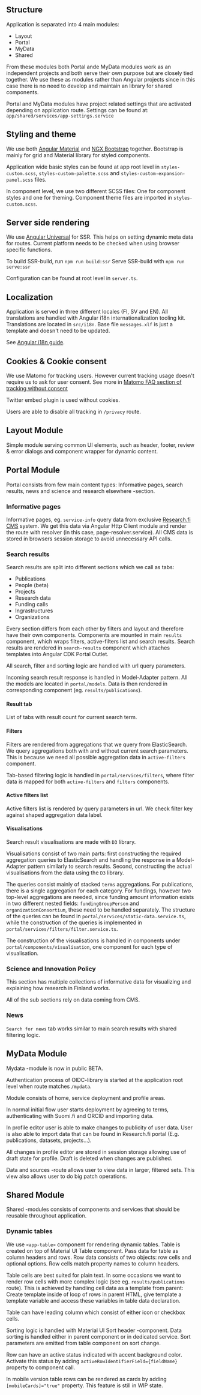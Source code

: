 ## Structure

Application is separated into 4 main modules:

- Layout
- Portal
- MyData
- Shared

From these modules both Portal ande MyData modules work as an independent projects and both serve their own purpose but are closely tied together. We use these as modules rather than Angular projects since in this case there is no need to develop and maintain an library for shared components.

Portal and MyData modules have project related settings that are activated depending on application route. Settings can be found at: `app/shared/services/app-settings.service`

## Styling and theme

We use both [Angular Material](https://material.angular.io/) and [NGX Bootstrap](https://valor-software.com/ngx-bootstrap/#/) together. Bootstrap is mainly for grid and Material library for styled components.

Application wide basic styles can be found at app root level in `styles-custom.scss`, `styles-custom-palette.scss` and `styles-custom-expansion-panel.scss` files.

In component level, we use two different SCSS files: One for component styles and one for theming. Component theme files are imported in `styles-custom.scss`.

## Server side rendering

We use [Angular Universal](https://angular.io/guide/universal) for SSR. This helps on setting dynamic meta data for routes.
Current platform needs to be checked when using browser specific functions.

To build SSR-build, run `npm run build:ssr`
Serve SSR-build with `npm run serve:ssr`

Configuration can be found at root level in `server.ts`.

## Localization

Application is served in three different locales (FI, SV and EN). All translations are handled with Angular i18n internationalization tooling kit.
Translations are located in `src/i18n`. Base file `messages.xlf` is just a template and doesn't need to be updated.

See [Angular i18n guide](https://angular.io/guide/i18n).

## Cookies & Cookie consent

We use Matomo for tracking users. However current tracking usage doesn't require us to ask for user consent. See more in [Matomo FAQ section of tracking without consent](https://matomo.org/faq/new-to-piwik/how-do-i-use-matomo-analytics-without-consent-or-cookie-banner/)

Twitter embed plugin is used without cookies.

Users are able to disable all tracking in `/privacy` route.

## Layout Module

Simple module serving common UI elements, such as header, footer, review & error dialogs and component wrapper for dynamic content.

## Portal Module

Portal consists from few main content types: Informative pages, search results, news and science and research elsewhere -section.

### Informative pages

Informative pages, eg. `service-info` query data from exclusive [Research.fi CMS](https://github.com/CSCfi/research-fi-cms/tree/devel) system. We get this data via Angular Http Client module and render the route with resolver (in this case, page-resolver.service). All CMS data is stored in browsers session storage to avoid unnecessary API calls.

### Search results

Search results are split into different sections which we call as tabs:

- Publications
- People (beta)
- Projects
- Research data
- Funding calls
- Ingrastructures
- Organizations

Every section differs from each other by filters and layout and therefore have their own components. Components are mounted in main `results` component, which wraps filters, active-filters list and search results.
Search results are rendered in `search-results` component which attaches templates into Angular CDK Portal Outlet.

All search, filter and sorting logic are handled with url query parameters.

Incoming search result response is handled in Model-Adapter pattern. All the models are located in `portal/models`. Data is then rendered in corresponding component (eg. `results/publications`).

#### Result tab

List of tabs with result count for current search term.

#### Filters

Filters are rendered from aggregations that we query from ElasticSearch.
We query aggregations both with and without current search parameters. This is because we need all possible aggregation data in `active-filters` component.

Tab-based filtering logic is handled in `portal/services/filters`, where filter data is mapped for both `active-filters` and `filters` components.

#### Active filters list

Active filters list is rendered by query parameters in url. We check filter key against shaped aggregation data label.

#### Visualisations

Search result visualisations are made with `D3` library.

Visualisations consist of two main parts: first constructing the required aggregation queries to ElasticSearch and handling the response in a Model-Adapter pattern similarly to search results. Second,
constructing the actual visualisations from the data using the `D3` library.

The queries consist mainly of stacked `terms` aggregations. For publications, there is a single aggregation for each category. For fundings, however two top-level aggregations are needed, since funding amount information
exists in two different nested fields: `fundingGroupPerson` and `organizationConsortium`, these need to be handled separately. The structure of the queries can be found in `portal/services/static-data.service.ts`, while
the construction of the queries is implemented in `portal/services/filters/filter.service.ts`.

The construction of the visualisations is handled in components under `portal/components/visualisation`, one component for each type of visualisation.

### Science and Innovation Policy

This section has multiple collections of informative data for visualizing and explaining how research in Finland works.

All of the sub sections rely on data coming from CMS.

### News

`Search for news` tab works similar to main search results with shared filtering logic.

## MyData Module

Mydata -module is now in public BETA.

Authentication process of OIDC-library is started at the application root level when route matches `/mydata`.

Module consists of home, service deployment and profile areas.

In normal initial flow user starts deployment by agreeing to terms, authenticating with Suomi.fi and ORCID and importing data.

In profile editor user is able to make changes to publicity of user data. User is also able to import data that can be found in Research.fi portal (E.g. publications, datasets, projects...).

All changes in profile editor are stored in session storage allowing use of draft state for profile. Draft is deleted when changes are published.

Data and sources -route allows user to view data in larger, filtered sets. This view also allows user to do big patch operations.

## Shared Module

Shared -modules consists of components and services that should be reusable throughout application.

### Dynamic tables

We use `<app-table>` component for rendering dynamic tables. Table is created on top of Material UI Table component.
Pass data for table as column headers and rows. Row data consists of two objects: row cells and optional options. Row cells match property names to column headers.

Table cells are best suited for plain text. In some occasions we want to render row cells with more complex logic (see eg. `results/publications` route).
This is achieved by handling cell data as a template from parent: Create template inside of loop of rows in parent HTML, give template a template variable and access these variables in table data declaration.

Table can have leading column which consist of either icon or checkbox cells.

Sorting logic is handled with Material UI Sort header -component. Data sorting is handled either in parent component or in dedicated service. Sort parameters are emitted from table component on sort change.

Row can have an active status indicated with accent background color. Activate this status by adding `activeRowIdentifierField={fieldName}` property to component call.

In mobile version table rows can be rendered as cards by adding `[mobileCards]="true"` property. This feature is still in WIP state.
